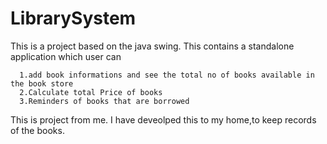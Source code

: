 # LibrarySystem

This is a project based on the java swing. This contains a standalone application which user can 

      1.add book informations and see the total no of books available in the book store
      2.Calculate total Price of books
      3.Reminders of books that are borrowed

This is project from me. I have deveolped this to my home,to keep records of the books.    
